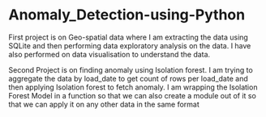 # Anomaly_Detection-using-Python
First project is on Geo-spatial data where I am extracting the data using SQLite and then performing data exploratory analysis on the data. I have also performed on data visualisation to understand the data.


Second Project is on finding anomaly using Isolation forest. I am trying to aggregate the data by load_date to get count of rows per load_date and then applying Isolation forest to fetch anomaly.
I am wrapping the Isolation Forest Model in a function so that we can also create a module out of it so that we can apply it on any other data in the same format
